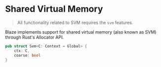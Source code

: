 # Shared Virtual Memory
> All functionality related to SVM requires the `svm` features.

Blaze implements support for shared virtual memory (also known as SVM) through Rust's Allocator API.

```rust
pub struct Svm<C: Context = Global> {
    ctx: C,
    coarse: bool
}
```